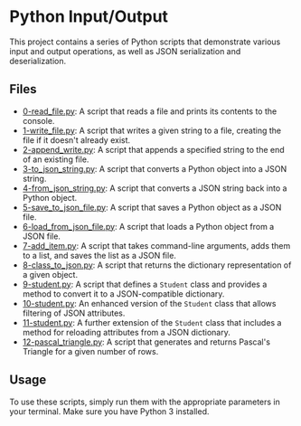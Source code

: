 # Python Input/Output

This project contains a series of Python scripts that demonstrate various input and output operations, as well as JSON serialization and deserialization.

## Files

- [0-read_file.py](0-read_file.py): 
A script that reads a file and prints its contents to the console.
- [1-write_file.py](1-write_file.py): 
A script that writes a given string to a file, creating the file if it doesn't already exist.
- [2-append_write.py](2-append_write.py): 
A script that appends a specified string to the end of an existing file.
- [3-to_json_string.py](3-to_json_string.py): 
A script that converts a Python object into a JSON string.
- [4-from_json_string.py](4-from_json_string.py): 
A script that converts a JSON string back into a Python object.
- [5-save_to_json_file.py](5-save_to_json_file.py): 
A script that saves a Python object as a JSON file.
- [6-load_from_json_file.py](6-load_from_json_file.py): 
A script that loads a Python object from a JSON file.
- [7-add_item.py](7-add_item.py): 
A script that takes command-line arguments, adds them to a list, and saves the list as a JSON file.
- [8-class_to_json.py](8-class_to_json.py): 
A script that returns the dictionary representation of a given object.
- [9-student.py](9-student.py): 
A script that defines a `Student` class and provides a method to convert it to a JSON-compatible dictionary.
- [10-student.py](10-student.py): 
An enhanced version of the `Student` class that allows filtering of JSON attributes.
- [11-student.py](11-student.py): 
A further extension of the `Student` class that includes a method for reloading attributes from a JSON dictionary.
- [12-pascal_triangle.py](12-pascal_triangle.py): 
A script that generates and returns Pascal's Triangle for a given number of rows.

## Usage

To use these scripts, simply run them with the appropriate parameters in your terminal. Make sure you have Python 3 installed.